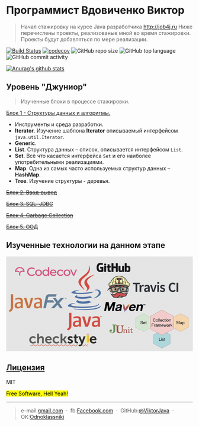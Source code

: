 # Программист Вдовиченко Виктор
> Начал стажировку на курсе Java разработчика http://job4j.ru 
> Ниже перечислены проекты, реализованые мной во время стажировки. 
> Проекты будут добавляться по мере реализации.


[![Build Status](https://travis-ci.org/ViktorJava/job4j_design.svg?branch=master)](https://travis-ci.org/ViktorJava/job4j_design)
[![codecov](https://codecov.io/gh/ViktorJava/job4j_design/branch/master/graph/badge.svg?token=HIEPGWYZ44)](https://codecov.io/gh/ViktorJava/job4j_design)
![GitHub repo size](https://img.shields.io/github/repo-size/ViktorJava/job4j_design)
![GitHub top language](https://img.shields.io/github/languages/top/ViktorJava/job4j_design)
![GitHub commit activity](https://img.shields.io/github/commit-activity/m/ViktorJava/job4j_design)

[![Anurag's github stats](https://github-readme-stats.vercel.app/api?username=ViktorJava&show_icons=true)](https://github.com/anuraghazra/github-readme-stats)

## Уровень "Джуниор"
> Изученные блоки в процессе стажировки.


[Блок 1 - Структуры данных и алгоритмы.](./doc/DataStructures.md) 
* Инструменты и среда разработки.
* **Iterator**. Изучение шаблона **Iterator** описываемый интерфейсом `java.util.Iterator`.
* **Generic**. 
* **List**. Структура данных – список, описывается интерфейсом `List`.
* **Set**. Всё что касается интерфейса `Set` и его наиболее употребительными реализациями.
* **Map**. Одна из самых часто используемых структур данных – **HashMap**.
* **Tree**. Изучение структуры - деревья.

~~[Блок 2. Ввод-вывод](#)~~

~~[Блок 3. SQL, JDBC](#)~~

~~[Блок 4. Garbage Collection](#)~~

~~[Блок 5. ООД](#)~~

## Изученные технологии на данном этапе
![Технологии](./images/title.png) 
	
## [Лицензия](https://github.com/ViktorJava/job4j/tree/master/LICENSE)
MIT

<mark>Free Software, Hell Yeah!</mark>

---

>e-mail:[gmail.com](mailto:gipsyscrew@gmail.com) &nbsp;&middot;&nbsp;
>fb:[Facebook.com](https://www.facebook.com/viktor.vdovichenko) &nbsp;&middot;&nbsp;
> GitHub:[@ViktorJava](https://github.com/ViktorJava) &nbsp;&middot;&nbsp;
> OK:[Odnoklassniki](https://ok.ru/profile/571539586668)

